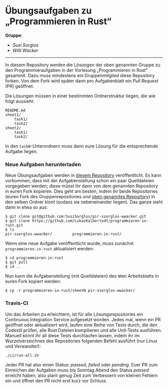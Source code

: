 Übungsaufgaben zu „Programmieren in Rust“
=========================================

**Gruppe**:

- *Susi Sorglos*
- *Willi Wacker*

---

In diesem Repository werden die Lösungen der oben genannten Gruppe zu den
Programmieraufgaben in der Vorlesung „Programmieren in Rust“ gesammlt. Dazu
muss mindestens ein Gruppenmitglied diese Repository forken. Von dem Fork
wird später dann pro Aufgabenblatt ein *Pull Request* (PR) geöffnet.

Die Lösungen müssen in einer bestimmten Ordnerstruktur liegen, die wie folgt
aussieht:

```
README.md
sheet1/
    task1/
    task2/
sheet2/
    task1/
    task2/
```

In den `taskN`-Unterordnern muss dann eure Lösung für die entsprechende Aufgabe
liegen.

### Neue Aufgaben herunterladen

Neue Übungsaufgaben werden in [diesem Repository][1] veröffentlicht. Es kann
vorkommen, dass mit der Aufgabenstellung schon ein paar Quelldateien vorgegeben
werden; diese müsst ihr dann von dem genannten Repository in euren Fork
kopieren. Dies geht am besten, indem ihr beide Repositories (euren Fork des 
Gruppenrepositories *und* [oben genanntes Repository][1]) in den selben Ordner 
klont (sodass sie nebeneinander liegen). Das ganze sieht dann in etwa so aus:

```
$ git clone git@github.com:SusiSorglos/pir-ssorglos-wwacker.git
$ git clone https://github.com/LukasKalbertodt/programmieren-in-rust.git
$ ls
pir-ssorglos-wwacker/         programmieren-in-rust/
```

Wenn eine neue Aufgabe veröffentlicht wurde, muss zunächst 
`programmieren-in-rust` aktualisiert werden:

```
$ cd programmieren-in-rust
$ git pull
$ cd ..
```

Nun kann die Aufgabenstellung (mit Quelldateien) des `N`ten Arbeitsblatts 
in euren Fork kopiert werden:

```
$ cp -r programmieren-in-rust/sheetN pir-ssorglos-wwacker/
```

### Travis-CI

Um das Arbeiten zu erleichtern, ist für alle Lösungsrepositories ein Continuous
Integration Service aufgesetzt worden. Jedes mal, wenn ein PR geöffnet
oder aktualisiert wird, laufen eine Reihe von Tests durch, die den Codestil
prüfen, alle Rust Dateien kompilieren und alle Unit-Tests ausführen. Manuell
könnt ihr all diese Tests durchlaufen lassen, indem ihr im Wurzelverzeichnes
des Repositories folgenden Befehl ausführt (nur Linux und Verwandte!):

```
./ci/run-all.sh
```

Jeder PR hat also einen Status: *passed*, *failed* oder *pending*. Euer PR zum
Einreichen der Aufgaben muss bis Sonntag Abend den Status *passed* erreicht
haben, also plant genug Zeit zum Verbessern von kleinen Fehlern ein und öffnet
den PR nicht erst kurz vor Schluss.


[1]: https://github.com/LukasKalbertodt/programmieren-in-rust
